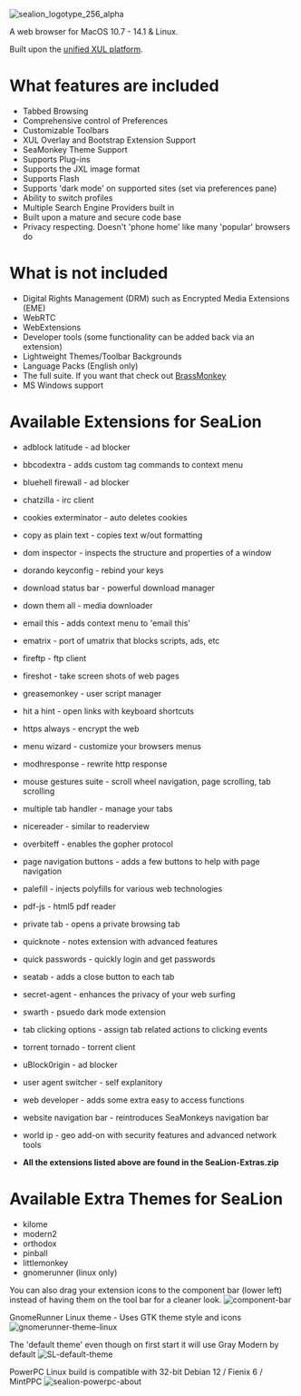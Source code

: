 
![sealion_logotype_256_alpha](https://github.com/wicknix/SeaLion/assets/39230578/91143f53-c942-40ed-b5f8-7cb752ab9187)

A web browser for MacOS 10.7 - 14.1 & Linux.

Built upon the [unified XUL platform](https://repo.palemoon.org/MoonchildProductions/UXP).

What features are included
=========================================================================

* Tabbed Browsing
* Comprehensive control of Preferences
* Customizable Toolbars
* XUL Overlay and Bootstrap Extension Support
* SeaMonkey Theme Support
* Supports Plug-ins
* Supports the JXL image format
* Supports Flash
* Supports 'dark mode' on supported sites (set via preferences pane)
* Ability to switch profiles
* Multiple Search Engine Providers built in
* Built upon a mature and secure code base
* Privacy respecting. Doesn't 'phone home' like many 'popular' browsers do

What is not included
=========================================================================

* Digital Rights Management (DRM) such as Encrypted Media Extensions (EME)
* WebRTC
* WebExtensions
* Developer tools (some functionality can be added back via an extension)
* Lightweight Themes/Toolbar Backgrounds
* Language Packs (English only)
* The full suite. If you want that check out [BrassMonkey](https://github.com/wicknix/brass-monkey)
* MS Windows support


Available Extensions for SeaLion
======================
* adblock latitude - ad blocker
* bbcodextra - adds custom tag commands to context menu
* bluehell firewall - ad blocker
* chatzilla - irc client
* cookies exterminator - auto deletes cookies
* copy as plain text - copies text w/out formatting
* dom inspector - inspects the structure and properties of a window
* dorando keyconfig - rebind your keys
* download status bar - powerful download manager
* down them all - media downloader
* email this - adds context menu to 'email this'
* ematrix - port of umatrix that blocks scripts, ads, etc
* fireftp - ftp client
* fireshot - take screen shots of web pages
* greasemonkey - user script manager
* hit a hint - open links with keyboard shortcuts
* https always - encrypt the web
* menu wizard - customize your browsers menus
* modhresponse - rewrite http response
* mouse gestures suite - scroll wheel navigation, page scrolling, tab scrolling
* multiple tab handler - manage your tabs
* nicereader - similar to readerview
* overbiteff - enables the gopher protocol
* page navigation buttons - adds a few buttons to help with page navigation
* palefill - injects polyfills for various web technologies
* pdf-js - html5 pdf reader
* private tab - opens a private browsing tab
* quicknote - notes extension with advanced features
* quick passwords - quickly login and get passwords
* seatab - adds a close button to each tab
* secret-agent - enhances the privacy of your web surfing
* swarth - psuedo dark mode extension 
* tab clicking options - assign tab related actions to clicking events
* torrent tornado - torrent client
* uBlock0rigin - ad blocker
* user agent switcher - self explanitory
* web developer - adds some extra easy to access functions
* website navigation bar - reintroduces SeaMonkeys navigation bar
* world ip - geo add-on with security features and advanced network tools

* **All the extensions listed above are found in the SeaLion-Extras.zip**

Available Extra Themes for SeaLion
======================
* kilome
* modern2
* orthodox
* pinball
* littlemonkey
* gnomerunner (linux only)

You can also drag your extension icons to the component bar (lower left) instead of having them on the tool bar for a cleaner look.
![component-bar](https://github.com/wicknix/SeaLion/assets/39230578/946a5dac-dbf6-421b-b871-48056dc34621)

GnomeRunner Linux theme - Uses GTK theme style and icons
![gnomerunner-theme-linux](https://github.com/wicknix/SeaLion/assets/39230578/37e3a277-9918-4681-984f-50f2651b0747)

The 'default theme' even though on first start it will use Gray Modern by default
![SL-default-theme](https://github.com/wicknix/SeaLion/assets/39230578/5aa88392-c5e5-4646-a18d-e57a6bbee974)

PowerPC Linux build is compatible with 32-bit Debian 12 / Fienix 6 / MintPPC
![sealion-powerpc-about](https://github.com/wicknix/SeaLion/assets/39230578/84c5a83c-c174-4340-9e46-b99c32410d31)


